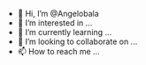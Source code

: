 - 👋 Hi, I’m @Angelobala
- 👀 I’m interested in ...
- 🌱 I’m currently learning ...
- 💞️ I’m looking to collaborate on ...
- 📫 How to reach me ...

<!---
Angelobala/Angelobala is a ✨ special ✨ repository because its `README.md` (this file) appears on your GitHub profile.
You can click the Preview link to take a look at your changes.
--->
